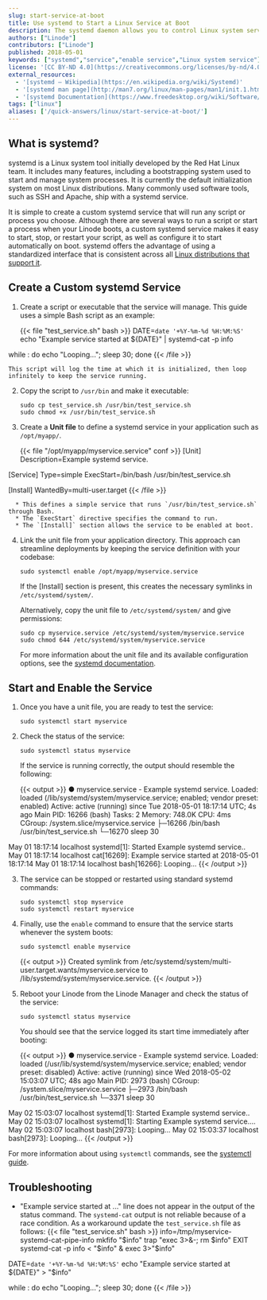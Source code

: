 ```yaml
---
slug: start-service-at-boot
title: Use systemd to Start a Linux Service at Boot
description: The systemd daemon allows you to control Linux system services. This guide shows how to configure a custom systemd service and enable it to start at boot.
authors: ["Linode"]
contributors: ["Linode"]
published: 2018-05-01
keywords: ["systemd","service","enable service","Linux system service"]
license: '[CC BY-ND 4.0](https://creativecommons.org/licenses/by-nd/4.0)'
external_resources:
  - '[systemd – Wikipedia](https://en.wikipedia.org/wiki/Systemd)'
  - '[systemd man page](http://man7.org/linux/man-pages/man1/init.1.html)'
  - '[systemd Documentation](https://www.freedesktop.org/wiki/Software/systemd/)'
tags: ["linux"]
aliases: ['/quick-answers/linux/start-service-at-boot/']
---
```


## What is systemd?

systemd is a Linux system tool initially developed by the Red Hat Linux team. It includes many features, including a bootstrapping system used to start and manage system processes. It is currently the default initialization system on most Linux distributions. Many commonly used software tools, such as SSH and Apache, ship with a systemd service.

It is simple to create a custom systemd service that will run any script or process you choose. Although there are several ways to run a script or start a process when your Linode boots, a custom systemd service makes it easy to start, stop, or restart your script, as well as configure it to start automatically on boot. systemd offers the advantage of using a standardized interface that is consistent across all [Linux distributions that support it](https://en.wikipedia.org/wiki/Systemd#Adoption).

## Create a Custom systemd Service

1.  Create a script or executable that the service will manage. This guide uses a simple Bash script as an example:

    {{< file "test_service.sh" bash >}}
DATE=`date '+%Y-%m-%d %H:%M:%S'`
echo "Example service started at ${DATE}" | systemd-cat -p info

while :
do
echo "Looping...";
sleep 30;
done
{{< /file >}}

    This script will log the time at which it is initialized, then loop infinitely to keep the service running.

2.  Copy the script to `/usr/bin` and make it executable:

        sudo cp test_service.sh /usr/bin/test_service.sh
        sudo chmod +x /usr/bin/test_service.sh

3.  Create a **Unit file** to define a systemd service in your application such as `/opt/myapp/`.

    {{< file "/opt/myapp/myservice.service" conf >}}
[Unit]
Description=Example systemd service.

[Service]
Type=simple
ExecStart=/bin/bash /usr/bin/test_service.sh

[Install]
WantedBy=multi-user.target
{{< /file >}}

      * This defines a simple service that runs `/usr/bin/test_service.sh` through Bash.
      * The `ExecStart` directive specifies the command to run.
      * The `[Install]` section allows the service to be enabled at boot.
4.  Link the unit file from your application directory. This approach can streamline deployments by keeping the service definition with your codebase:

        sudo systemctl enable /opt/myapp/myservice.service

      If the [Install] section is present, this creates the necessary symlinks in `/etc/systemd/system/`.

      Alternatively, copy the unit file to `/etc/systemd/system/` and give permissions:

        sudo cp myservice.service /etc/systemd/system/myservice.service
        sudo chmod 644 /etc/systemd/system/myservice.service

    For more information about the unit file and its available configuration options, see the [systemd documentation](https://www.freedesktop.org/wiki/Software/systemd/).

## Start and Enable the Service

1.  Once you have a unit file, you are ready to test the service:

        sudo systemctl start myservice

2.  Check the status of the service:

        sudo systemctl status myservice

    If the service is running correctly, the output should resemble the following:

    {{< output >}}
● myservice.service - Example systemd service.
   Loaded: loaded (/lib/systemd/system/myservice.service; enabled; vendor preset: enabled)
   Active: active (running) since Tue 2018-05-01 18:17:14 UTC; 4s ago
 Main PID: 16266 (bash)
    Tasks: 2
   Memory: 748.0K
      CPU: 4ms
   CGroup: /system.slice/myservice.service
           ├─16266 /bin/bash /usr/bin/test_service.sh
           └─16270 sleep 30

May 01 18:17:14 localhost systemd[1]: Started Example systemd service..
May 01 18:17:14 localhost cat[16269]: Example service started at 2018-05-01 18:17:14
May 01 18:17:14 localhost bash[16266]: Looping...
{{< /output >}}

3.  The service can be stopped or restarted using standard systemd commands:

        sudo systemctl stop myservice
        sudo systemctl restart myservice

4.  Finally, use the `enable` command to ensure that the service starts whenever the system boots:

        sudo systemctl enable myservice

    {{< output >}}
Created symlink from /etc/systemd/system/multi-user.target.wants/myservice.service to /lib/systemd/system/myservice.service.
{{< /output >}}

5.  Reboot your Linode from the Linode Manager and check the status of the service:

        sudo systemctl status myservice

    You should see that the service logged its start time immediately after booting:

    {{< output >}}
● myservice.service - Example systemd service.
   Loaded: loaded (/usr/lib/systemd/system/myservice.service; enabled; vendor preset: disabled)
   Active: active (running) since Wed 2018-05-02 15:03:07 UTC; 48s ago
 Main PID: 2973 (bash)
   CGroup: /system.slice/myservice.service
           ├─2973 /bin/bash /usr/bin/test_service.sh
           └─3371 sleep 30

May 02 15:03:07 localhost systemd[1]: Started Example systemd service..
May 02 15:03:07 localhost systemd[1]: Starting Example systemd service....
May 02 15:03:07 localhost bash[2973]: Looping...
May 02 15:03:37 localhost bash[2973]: Looping...
{{< /output >}}

For more information about using `systemctl` commands, see the [systemctl guide](/docs/guides/introduction-to-systemctl).

## Troubleshooting

- "Example service started at ..." line does not appear in the output of the status command. The `systemd-cat` output is not reliable because of a race condition. As a workaround update the `test_service.sh` file as follows:
{{< file "test_service.sh" bash >}}
info=/tmp/myservice-systemd-cat-pipe-info
mkfifo "$info"
trap "exec 3>&-; rm $info" EXIT
systemd-cat -p info < "$info" &
exec 3>"$info"

DATE=`date '+%Y-%m-%d %H:%M:%S'`
echo "Example service started at ${DATE}" > "$info"

while :
do
echo "Looping...";
sleep 30;
done
{{< /file >}}
